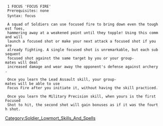 ` 1 FOCUS 'FOCUS FIRE'`  
` Prerequisites: none`  
` Syntax: focus `<target>  
` `  
` A squad of Soldiers can use focused fire to bring down even the toughest foes,`  
` hammering away at a weakened point until they topple! Using this command will`  
` launch a focused shot or make your next attack a focused shot if you are`  
` already fighting. A single focused shot is unremarkable, but each subsequent`  
` focused shot against the same target by you or your group-mates will deal`  
` increased damage and wear away the opponent's defense against archery.`  
` `  
` Once you learn the Lead Assault skill, your group-mates will be able to use`  
` Focus Fire after you initiate it, without having the skill practiced.`  
` `  
` Once you learn the Military Precision skill, when yours is the first Focused`  
` Shot to hit, the second shot will gain bonuses as if it was the fourth shot.`

[Category:Soldier_Lowmort_Skills_And_Spells](Category:Soldier_Lowmort_Skills_And_Spells "wikilink")
